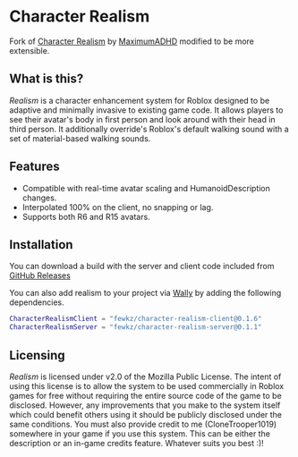 # Character Realism

Fork of [Character Realism](https://github.com/MaximumADHD/Character-Realism) by [MaximumADHD](https://github.com/MaximumADHD)
modified to be more extensible.

## What is this?

*Realism* is a character enhancement system for Roblox designed to be adaptive and minimally invasive to existing game code. It allows players to see their avatar's body in first person and look around with their head in third person. It additionally override's Roblox's default walking sound with a set of material-based walking sounds. 

## Features

- Compatible with real-time avatar scaling and HumanoidDescription changes.
- Interpolated 100% on the client, no snapping or lag.
- Supports both R6 and R15 avatars.

## Installation

You can download a build with the server and client code included from [GitHub Releases](https://github.com/fewkz/character-realism/releases)

You can also add realism to your project via [Wally](https://wally.run/) by adding the following dependencies.
```lua
CharacterRealismClient = "fewkz/character-realism-client@0.1.6"
CharacterRealismServer = "fewkz/character-realism-server@0.1.1"
```

## Licensing

*Realism* is licensed under v2.0 of the Mozilla Public License. The intent of using this license is to allow the system to be used commercially in Roblox games for free without requiring the entire source code of the game to be disclosed. However, any improvements that you make to the system itself which could benefit others using it should be publicly disclosed under the same conditions. You must also provide credit to me (CloneTrooper1019) somewhere in your game if you use this system. This can be either the description or an in-game credits feature. Whatever suits you best :)!
